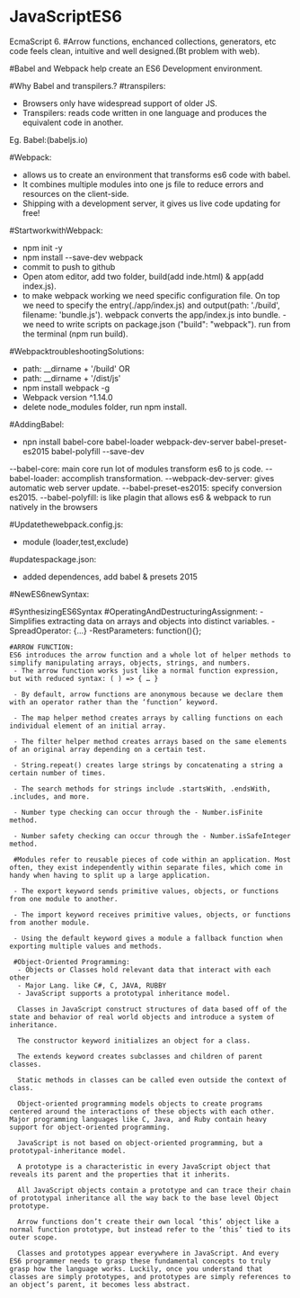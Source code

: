 # JavaScriptES6

EcmaScript 6.
#Arrow functions, enchanced collections, generators, etc
code feels clean, intuitive and well designed.(Bt problem with web).

#Babel and Webpack help create an ES6 Development environment.

#Why Babel and transpilers.?
#transpilers:
  - Browsers only have widespread support of older JS.
  - Transpilers: reads code written in one language and produces the equivalent code in another.

  Eg. Babel:(babeljs.io)

#Webpack:
 - allows us to create an environment that transforms es6 code with babel.
 - It combines multiple modules into one js file to reduce errors and resources on the client-side.
 - Shipping with a development server, it gives us live code updating for free!

 #StartworkwithWebpack:
  - npm init -y
  - npm install --save-dev webpack
  - commit to push to github
  - Open atom editor, add two folder, build(add inde.html) & app(add index.js).
  - to make webpack working we need specific configuration file. On top we need to specify the entry(./app/index.js) and output(path: './build', filename: 'bundle.js'). webpack converts the app/index.js into bundle.
  -we need to write scripts on package.json ("build": "webpack"). run from the terminal (npm run build).

  #WebpacktroubleshootingSolutions:
   -   path: __dirname + '/build' OR
   -   path: __dirname + '/dist/js'
   -   npm install webpack -g
   -   Webpack version ^1.14.0
   -   delete node_modules folder, run npm install.

   #AddingBabel:
   - npn install babel-core babel-loader webpack-dev-server babel-preset-es2015 babel-polyfill --save-dev

   --babel-core: main core run lot of modules transform es6 to js code.
   --babel-loader: accomplish transformation.
   --webpack-dev-server: gives automatic web server update.
   --babel-preset-es2015: specify conversion es2015.
   --babel-polyfill: is like plagin that allows es6 & webpack to run natively in the browsers

   #Updatethewebpack.config.js:
   - module (loader,test,exclude)

   #updatespackage.json:
   -  added dependences, add babel & presets 2015

   #NewES6newSyntax:

   #SynthesizingES6Syntax
   #OperatingAndDestructuringAssignment:
    -Simplifies extracting data on arrays and objects into distinct variables.
    -SpreadOperator: {...}
    -RestParameters: function(){};

    #ARROW FUNCTION:
    ES6 introduces the arrow function and a whole lot of helper methods to simplify manipulating arrays, objects, strings, and numbers.
     - The arrow function works just like a normal function expression, but with reduced syntax: ( ) => { … }

     - By default, arrow functions are anonymous because we declare them with an operator rather than the ‘function’ keyword.

     - The map helper method creates arrays by calling functions on each individual element of an initial array.

     - The filter helper method creates arrays based on the same elements of an original array depending on a certain test.

     - String.repeat() creates large strings by concatenating a string a certain number of times.

     - The search methods for strings include .startsWith, .endsWith, .includes, and more.

     - Number type checking can occur through the - Number.isFinite method.

     - Number safety checking can occur through the - Number.isSafeInteger method.

     #Modules refer to reusable pieces of code within an application. Most often, they exist independently within separate files, which come in handy when having to split up a large application.

     - The export keyword sends primitive values, objects, or functions from one module to another.

     - The import keyword receives primitive values, objects, or functions from another module.

     - Using the default keyword gives a module a fallback function when exporting multiple values and methods.

     #Object-Oriented Programming:
      - Objects or Classes hold relevant data that interact with each other
      - Major Lang. like C#, C, JAVA, RUBBY
      - JavaScript supports a prototypal inheritance model.

      Classes in JavaScript construct structures of data based off of the state and behavior of real world objects and introduce a system of inheritance.

      The constructor keyword initializes an object for a class.

      The extends keyword creates subclasses and children of parent classes.

      Static methods in classes can be called even outside the context of class.

      Object-oriented programming models objects to create programs centered around the interactions of these objects with each other. Major programming languages like C, Java, and Ruby contain heavy support for object-oriented programming.

      JavaScript is not based on object-oriented programming, but a prototypal-inheritance model.

      A prototype is a characteristic in every JavaScript object that reveals its parent and the properties that it inherits.

      All JavaScript objects contain a prototype and can trace their chain of prototypal inheritance all the way back to the base level Object prototype.

      Arrow functions don’t create their own local ‘this’ object like a normal function prototype, but instead refer to the ‘this’ tied to its outer scope.

      Classes and prototypes appear everywhere in JavaScript. And every ES6 programmer needs to grasp these fundamental concepts to truly grasp how the language works. Luckily, once you understand that classes are simply prototypes, and prototypes are simply references to an object’s parent, it becomes less abstract.
